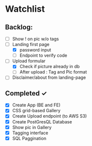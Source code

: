 # Watchlist

## Backlog:

- [ ] Show ! on pic w/o tags
- [ ] Landing first page
  - [x] password input
  - [ ] Endpoint to verify code
- [ ] Upload formular
  - [x] Check if picture already in db
  - [ ] After upload : Tag and Pic format
- [ ] Disclaimer/about from landing-page

## Completed ✓

- [x] Create App (BE and FE)
- [x] CSS grid-based Gallery 
- [x] Create Upload endpoint (to AWS S3)
- [x] Create PostGresQL Database 
- [x] Show pic in Gallery
- [x] Tagging interface
- [x] SQL Paggination
